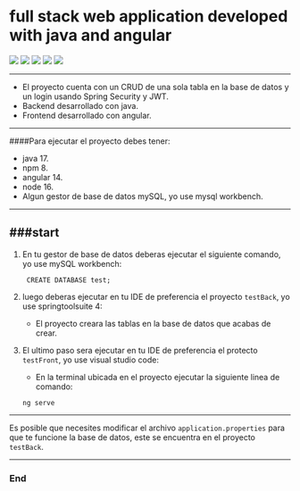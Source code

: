 # full stack web application developed with java and angular

![](https://www.pngrepo.com/png/303388/180/java-4-logo.png) ![](https://www.pngrepo.com/png/353396/180/angular-icon.png) ![](https://jwt.io/img/badge-compatible.svg) ![](https://upload.wikimedia.org/wikipedia/commons/thumb/4/44/Spring_Framework_Logo_2018.svg/1280px-Spring_Framework_Logo_2018.svg.png) ![](https://1000marcas.net/wp-content/uploads/2020/11/MySQL-logo.png)

---
+ El proyecto cuenta con un CRUD de una sola tabla en la base de datos y un login usando Spring Security y JWT.
+ Backend desarrollado con java.
+ Frontend desarrollado con angular.

---
####Para ejecutar el proyecto debes tener:
- java 17.
- npm 8.
- angular 14.
- node 16.
- Algun gestor de base de datos mySQL, yo use mysql workbench.

---
###start
---

1. En tu gestor de base de datos deberas ejecutar el siguiente comando, yo use mySQL workbench:

    	CREATE DATABASE test;
2. luego deberas ejecutar en tu IDE de preferencia el proyecto `testBack`, yo use springtoolsuite 4:

	+ El proyecto creara las tablas en la base de datos que acabas de crear.

3. El ultimo paso sera ejecutar en tu IDE de preferencia el protecto `testFront`, yo use visual studio code:
	+ En la terminal ubicada en el proyecto ejecutar la siguiente linea de comando:
	```
	ng serve
	```
---
Es posible que necesites modificar el archivo `application.properties` para que te funcione la base de datos, este se encuentra en el proyecto `testBack`.

---
### End
